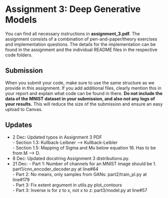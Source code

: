 # Assignment 3: Deep Generative Models

You can find all necessary instructions in **assignment_3.pdf**. The assignment consists of a combination of pen-and-paper/theory exercises and implementation questions. The details for the implementation can be found in the assignment and the individual README files in the respective code folders.

## Submission
When you submit your code, make sure to use the same structure as we provide in this assignment. If you add additional files, clearly mention this in your report and explain what code can be found in there. **Do not include the data of the MNIST dataset in your submission, and also not any logs of your results.** This will reduce the size of the submission and ensure an easy upload to Canvas.

## Updates
- 2 Dec: Updated typos in Assignment 3 PDF <br />
        - Section 1.3: Kullback-Leibner --> Kullback-Leibler <br />
        - Section 1.5: Mapping of Sigma and Mu below equation 16. Has to be from M --> D. <br />
- 8 Dec: Updated docstring Assignment 3 distributions.py.<br />
- 21 Dec:
        - Part 1: Number of channels for an MNIST image should be 1. part1/cnn_encoder_decoder.py at line#64 <br/>
        - Part 2: No means, only samples from GANs: part2/train_pl.py at line#179 <br/>
        - Part 3: Fix extent argument in utils.py plot_contours <br/>
        - Part 3: Inverse is for z to x, not x to z: part3/model.py at line#57 <br/>


  
